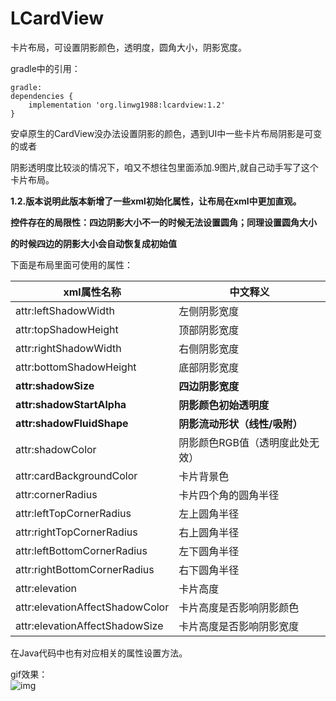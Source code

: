 # LCardView
卡片布局，可设置阴影颜色，透明度，圆角大小，阴影宽度。</br>

gradle中的引用：
~~~
gradle:
dependencies {
    implementation 'org.linwg1988:lcardview:1.2'
}
~~~

安卓原生的CardView没办法设置阴影的颜色，遇到UI中一些卡片布局阴影是可变的或者</br>

阴影透明度比较淡的情况下，咱又不想往包里面添加.9图片,就自己动手写了这个卡片布局。</br>

**1.2.版本说明此版本新增了一些xml初始化属性，让布局在xml中更加直观。**</br>

**控件存在的局限性：四边阴影大小不一的时候无法设置圆角；同理设置圆角大小**</br>

**的时候四边的阴影大小会自动恢复成初始值**</br>

下面是布局里面可使用的属性：</br>

| xml属性名称 | 中文释义 |
| --- | --- |
| attr:leftShadowWidth | 左侧阴影宽度 |
| attr:topShadowHeight | 顶部阴影宽度 |
| attr:rightShadowWidth |右侧阴影宽度 |
| attr:bottomShadowHeight | 底部阴影宽度 |
| **attr:shadowSize** | **四边阴影宽度** |
| **attr:shadowStartAlpha** | **阴影颜色初始透明度** |
| **attr:shadowFluidShape** | **阴影流动形状（线性/吸附）** |
| attr:shadowColor | 阴影颜色RGB值（透明度此处无效） |
| attr:cardBackgroundColor | 卡片背景色 |
| attr:cornerRadius | 卡片四个角的圆角半径 |
| attr:leftTopCornerRadius | 左上圆角半径 |
| attr:rightTopCornerRadius | 右上圆角半径 |
| attr:leftBottomCornerRadius | 左下圆角半径 |
| attr:rightBottomCornerRadius | 右下圆角半径 |
| attr:elevation | 卡片高度 |
| attr:elevationAffectShadowColor | 卡片高度是否影响阴影颜色 |
| attr:elevationAffectShadowSize | 卡片高度是否影响阴影宽度 |

在Java代码中也有对应相关的属性设置方法。

gif效果：</br>
 ![img](https://github.com/linwg1988/LCardView/blob/master/dem2.gif) 
